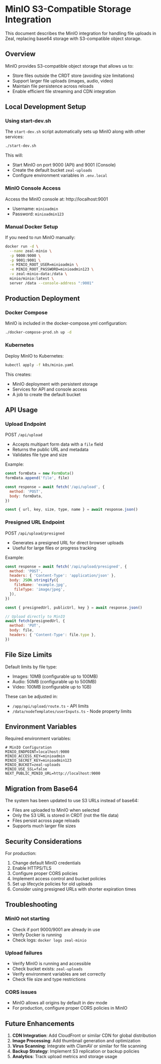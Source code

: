 # MinIO S3-Compatible Storage Integration

This document describes the MinIO integration for handling file uploads in Zeal, replacing base64 storage with S3-compatible object storage.

## Overview

MinIO provides S3-compatible object storage that allows us to:

- Store files outside the CRDT store (avoiding size limitations)
- Support larger file uploads (images, audio, video)
- Maintain file persistence across reloads
- Enable efficient file streaming and CDN integration

## Local Development Setup

### Using start-dev.sh

The `start-dev.sh` script automatically sets up MinIO along with other services:

```bash
./start-dev.sh
```

This will:

- Start MinIO on port 9000 (API) and 9001 (Console)
- Create the default bucket `zeal-uploads`
- Configure environment variables in `.env.local`

### MinIO Console Access

Access the MinIO console at: http://localhost:9001

- Username: `minioadmin`
- Password: `minioadmin123`

### Manual Docker Setup

If you need to run MinIO manually:

```bash
docker run -d \
  --name zeal-minio \
  -p 9000:9000 \
  -p 9001:9001 \
  -e MINIO_ROOT_USER=minioadmin \
  -e MINIO_ROOT_PASSWORD=minioadmin123 \
  -v zeal-minio-data:/data \
  minio/minio:latest \
  server /data --console-address ":9001"
```

## Production Deployment

### Docker Compose

MinIO is included in the docker-compose.yml configuration:

```bash
./docker-compose-prod.sh up -d
```

### Kubernetes

Deploy MinIO to Kubernetes:

```bash
kubectl apply -f k8s/minio.yaml
```

This creates:

- MinIO deployment with persistent storage
- Services for API and console access
- A job to create the default bucket

## API Usage

### Upload Endpoint

POST `/api/upload`

- Accepts multipart form data with a `file` field
- Returns the public URL and metadata
- Validates file type and size

Example:

```javascript
const formData = new FormData()
formData.append('file', file)

const response = await fetch('/api/upload', {
  method: 'POST',
  body: formData,
})

const { url, key, size, type, name } = await response.json()
```

### Presigned URL Endpoint

POST `/api/upload/presigned`

- Generates a presigned URL for direct browser uploads
- Useful for large files or progress tracking

Example:

```javascript
const response = await fetch('/api/upload/presigned', {
  method: 'POST',
  headers: { 'Content-Type': 'application/json' },
  body: JSON.stringify({
    fileName: 'example.jpg',
    fileType: 'image/jpeg',
  }),
})

const { presignedUrl, publicUrl, key } = await response.json()

// Upload directly to MinIO
await fetch(presignedUrl, {
  method: 'PUT',
  body: file,
  headers: { 'Content-Type': file.type },
})
```

## File Size Limits

Default limits by file type:

- Images: 10MB (configurable up to 100MB)
- Audio: 50MB (configurable up to 500MB)
- Video: 100MB (configurable up to 1GB)

These can be adjusted in:

- `/app/api/upload/route.ts` - API limits
- `/data/nodeTemplates/userInputs.ts` - Node property limits

## Environment Variables

Required environment variables:

```env
# MinIO Configuration
MINIO_ENDPOINT=localhost:9000
MINIO_ACCESS_KEY=minioadmin
MINIO_SECRET_KEY=minioadmin123
MINIO_BUCKET=zeal-uploads
MINIO_USE_SSL=false
NEXT_PUBLIC_MINIO_URL=http://localhost:9000
```

## Migration from Base64

The system has been updated to use S3 URLs instead of base64:

- Files are uploaded to MinIO when selected
- Only the S3 URL is stored in CRDT (not the file data)
- Files persist across page reloads
- Supports much larger file sizes

## Security Considerations

For production:

1. Change default MinIO credentials
2. Enable HTTPS/TLS
3. Configure proper CORS policies
4. Implement access control and bucket policies
5. Set up lifecycle policies for old uploads
6. Consider using presigned URLs with shorter expiration times

## Troubleshooting

### MinIO not starting

- Check if port 9000/9001 are already in use
- Verify Docker is running
- Check logs: `docker logs zeal-minio`

### Upload failures

- Verify MinIO is running and accessible
- Check bucket exists: `zeal-uploads`
- Verify environment variables are set correctly
- Check file size and type restrictions

### CORS issues

- MinIO allows all origins by default in dev mode
- For production, configure proper CORS policies in MinIO

## Future Enhancements

1. **CDN Integration**: Add CloudFront or similar CDN for global distribution
2. **Image Processing**: Add thumbnail generation and optimization
3. **Virus Scanning**: Integrate with ClamAV or similar for file scanning
4. **Backup Strategy**: Implement S3 replication or backup policies
5. **Analytics**: Track upload metrics and storage usage
